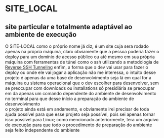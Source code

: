 # SITE_LOCAL
## site particular e totalmente adaptável ao ambiente de execução 
O SITE-LOCAL como o próprio nome já diz, é um site cuja sera rodado apenas na própria máquina, claro obviamente que a pessoa poderia fazer o deploy para um domínio de acesso público ou até mesmo em sua própria máquina com ferramentas de túnel como o ssh utilizando a metodologia de <a href="https://www.vultr.com/docs/reverse-ssh-tunneling/?utm_source=performance-max-latam">Reverse SSH Tunneling</a>
enfim, a forma que o dev vai usar para fazer o deploy ou onde ele vai jogar a aplicação não me interessa, o intuito desse projeto é apenas da uma base de desenvolvimento seja lá em qual for a máquina ou sistema operacional que o dev escolher para desenvolver, sem se preocupar com downloads ou installations só presidiária se preocupar em da apenas um comando dependente do ambiente de desenvolvimento no terminal para que desse início a preparação do ambiente de desenvolvimento</br>
o projeto ainda está em andamento, e obviamente irei precisar de toda ajuda possível para que esse projeto seja possível, pois sei apenas tornar isso possível para Linux; como mencionado anteriormente, tera um arquivo de execução para que todo o procedimento de preparação do ambiente seja feito independente do ambiente 
